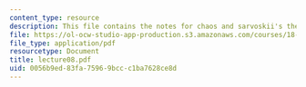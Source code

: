 ```yaml
---
content_type: resource
description: This file contains the notes for chaos and sarvoskii's theorem.
file: https://ol-ocw-studio-app-production.s3.amazonaws.com/courses/18-091-mathematical-exposition-spring-2005/0056b9ed83fa75969bccc1ba7628ce8d_lecture08.pdf
file_type: application/pdf
resourcetype: Document
title: lecture08.pdf
uid: 0056b9ed-83fa-7596-9bcc-c1ba7628ce8d
---
```

